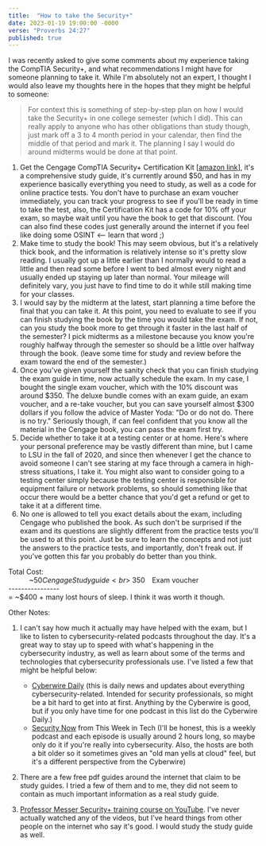 ```yaml
---
title:  "How to take the Security+"
date: 2023-01-19 19:00:00 -0000
verse: "Proverbs 24:27"
published: true
---
```

I was recently asked to give some comments about my experience taking the CompTIA Security+, and what recommendations I might have for someone planning to take it. While I'm absolutely not an expert, I thought I would also leave my thoughts here in the hopes that they might be helpful to someone:

> For context this is something of step-by-step plan on how I would take the Security+ in one college semester (which I did). This can really apply to anyone who has other obligations than study though, just mark off a 3 to 4 month period in your calendar, then find the middle of that period and mark it. The planning I say I would do around midterms would be done at that point.


1. Get the Cengage CompTIA Security+ Certification Kit [[amazon link](https://www.amazon.com/CompTIA-Security-Certification-Kit-SY0-601/dp/1119794005/ref=sr_1_1?crid=HA38S93MVY2F&keywords=cengage+CompTIA+Security%2B+Certification+Kit%3A+Exam+SY0-601&qid=1674484193&sprefix=cengage+comptia+security%2B+certification+kit+exam+sy0-601%2Caps%2C110&sr=8-1)], it's a comprehensive study guide, it's currently around $50, and has in my experience basically everything you need to study, as well as a code for online practice tests. You don't have to purchase an exam voucher immediately, you can track your progress to see if you'll be ready in time to take the test, also, the Certification Kit has a code for 10% off your exam, so maybe wait until you have the book to get that discount. (You can also find these codes just generally around the internet if you feel like doing some OSINT <-- learn that word ;)
2. Make time to study the book! This may seem obvious, but it's a relatively thick book, and the information is relatively intense so it's pretty slow reading. I usually got up a little earlier than I normally would to read a little and then read some before I went to bed almost every night and usually ended up staying up later than normal. Your mileage will definitely vary, you just have to find time to do it while still making time for your classes.
3. I would say by the midterm at the latest, start planning a time before the final that you can take it. At this point, you need to evaluate to see if you can finish studying the book by the time you would take the exam. If not, can you study the book more to get through it faster in the last half of the semester? I pick midterms as a milestone because you know you're roughly halfway through the semester so should be a little over halfway through the book. (leave some time for study and review before the exam toward the end of the semester.)
4. Once you've given yourself the sanity check that you can finish studying the exam guide in time, now actually schedule the exam. In my case, I bought the single exam voucher, which with the 10% discount was around $350. The deluxe bundle comes with an exam guide, an exam voucher, and a re-take voucher, but you can save yourself almost $300 dollars if you follow the advice of Master Yoda: "Do or do not do. There is no try." Seriously though, if can feel confident that you know all the material in the Cengage book, you can pass the exam first try.
5. Decide whether to take it at a testing center or at home. Here's where your personal preference may be vastly different than mine, but I came to LSU in the fall of 2020, and since then whenever I get the chance to avoid someone I can't see staring at my face through a camera in high-stress situations, I take it. You might also want to consider going to a testing center simply because the testing center is responsible for equipment failure or network problems, so should something like that occur there would be a better chance that you'd get a refund or get to take it at a different time.
6. No one is allowed to tell you exact details about the exam, including Cengage who published the book. As such don't be surprised if the exam and its questions are slightly different from the practice tests you'll be used to at this point. Just be sure to learn the concepts and not just the answers to the practice tests, and importantly, don't freak out. If you've gotten this far you probably do better than you think.

Total Cost:<br>
      ~$50  Cengage Study guide<br>
      ~$350  Exam voucher<br>
\-\-\-\-\-\-\-\-\-\-\-\-\-\-\-\-<br>
= ~$400 + many lost hours of sleep. I think it was worth it though.

Other Notes:
1. I can't say how much it actually may have helped with the exam, but I like to listen to cybersecurity-related podcasts throughout the day. It's a great way to stay up to speed with what's happening in the cybersecurity industry, as well as learn about some of the terms and technologies that cybersecurity professionals use. I've listed a few that might be helpful below:
   - [Cyberwire Daily](https://thecyberwire.com/podcasts/daily-podcast) (this is daily news and updates about everything cybersecurity-related. Intended for security professionals, so might be a bit hard to get into at first. Anything by the Cyberwire is good, but if you only have time for one podcast in this list do the Cyberwire Daily.)
   - [Security Now](https://twit.tv/shows/security-now) from This Week in Tech (I'll be honest, this is a weekly podcast and each episode is usually around 2 hours long, so maybe only do it if you're really into cybersecurity. Also, the hosts are both a bit older so it sometimes gives an "old man yells at cloud" feel, but it's a different perspective from the Cyberwire)

2. There are a few free pdf guides around the internet that claim to be study guides. I tried a few of them and to me, they did not seem to contain as much important information as a real study guide.

3. [Professor Messer Security+ training course on YouTube](https://www.youtube.com/playlist?list=PLG49S3nxzAnkL2ulFS3132mOVKuzzBxA8). I've never actually watched any of the videos, but I've heard things from other people on the internet who say it's good. I would study the study guide as well.
